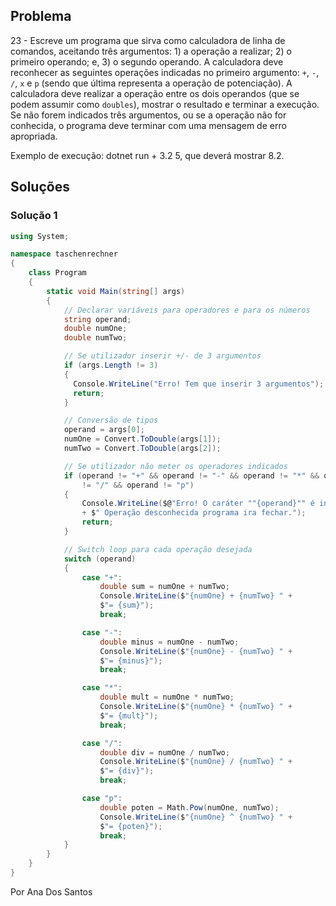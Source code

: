 ## Problema

23 - Escreve um programa que sirva como calculadora de linha de comandos,
aceitando três argumentos: 1) a operação a realizar; 2) o primeiro operando; e,
3) o segundo operando. A calculadora deve reconhecer as seguintes operações
indicadas no primeiro argumento: `+`, `-`, `/`, `x` e `p` (sendo que última
representa a operação de potenciação). A calculadora deve realizar a operação
entre os dois operandos (que se podem assumir como `doubles`), mostrar o
resultado e terminar a execução. Se não forem indicados três argumentos, ou se
a operação não for conhecida, o programa deve terminar com uma mensagem de erro
apropriada.

Exemplo de execução: dotnet run + 3.2 5, que deverá mostrar 8.2.

## Soluções

### Solução 1

```cs
using System;

namespace taschenrechner
{
    class Program
    {
        static void Main(string[] args)
        {
            // Declarar variáveis para operadores e para os números
            string operand;
            double numOne;
            double numTwo;

            // Se utilizador inserir +/- de 3 argumentos
            if (args.Length != 3)
            {
              Console.WriteLine("Erro! Tem que inserir 3 argumentos");
              return;
            }

            // Conversão de tipos
            operand = args[0];
            numOne = Convert.ToDouble(args[1]);
            numTwo = Convert.ToDouble(args[2]);

            // Se utilizador não meter os operadores indicados
            if (operand != "+" && operand != "-" && operand != "*" && operand
                != "/" && operand != "p")  
            {
                Console.WriteLine($@"Erro! O caráter ""{operand}"" é inválido!"
                + $" Operação desconhecida programa ira fechar.");
                return;
            }

            // Switch loop para cada operação desejada
            switch (operand)
            {
                case "+":
                    double sum = numOne + numTwo;
                    Console.WriteLine($"{numOne} + {numTwo} " +
                    $"= {sum}");
                    break;

                case "-":
                    double minus = numOne - numTwo;
                    Console.WriteLine($"{numOne} - {numTwo} " +
                    $"= {minus}");
                    break;

                case "*":
                    double mult = numOne * numTwo;
                    Console.WriteLine($"{numOne} * {numTwo} " +
                    $"= {mult}");
                    break;

                case "/":
                    double div = numOne / numTwo;
                    Console.WriteLine($"{numOne} / {numTwo} " +
                    $"= {div}");
                    break;

                case "p":
                    double poten = Math.Pow(numOne, numTwo);
                    Console.WriteLine($"{numOne} ^ {numTwo} " +
                    $"= {poten}");
                    break;
            }
        }
    }
}

```
Por Ana Dos Santos

